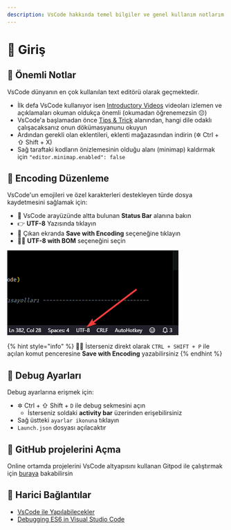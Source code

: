 ```yaml
---
description: VsCode hakkında temel bilgiler ve genel kullanım notlarım
---
```


# 🔰 Giriş

## 💙 Önemli Notlar

VsCode dünyanın en çok kullanılan text editörü olarak geçmektedir.

* İlk defa VsCode kullanıyor isen [Introductory Videos](https://code.visualstudio.com/docs/getstarted/introvideos) videoları izlemen ve açıklamaları okuman oldukça önemli \(okumadan öğrenemezsin 😔\)
* VsCode'a başlamadan önce [Tips & Trick](https://code.visualstudio.com/docs/getstarted/tips-and-tricks) alanından, hangi dile odaklı çalışacaksanız onun dökümasyanunu okuyun
* Ardından gerekli olan eklentileri, eklenti mağazasından indirin \(✲ Ctrl + ⇧ Shift + X\)
* Sağ taraftaki kodların önizlemesinin olduğu alanı \(minimap\) kaldırmak için `"editor.minimap.enabled": false`

## 📑 Encoding Düzenleme <a id="encoding-duzenleme"></a>

VsCode'un emojileri ve özel karakterleri destekleyen türde dosya kaydetmesini sağlamak için:

* 👀 VsCode arayüzünde altta bulunan **Status Bar** alanına bakın
* 👉 **UTF-8** Yazısında tıklayın
* 💾 Çıkan ekranda **Save with Encoding** seçeneğine tıklayın
* 👨‍💻 **UTF-8 with BOM** seçeneğini seçin

![](../../.gitbook/assets/image%20%2827%29.png)

{% hint style="info" %}
🧙‍♂️ İsterseniz direkt olarak `CTRL + SHIFT + P` ile açılan komut penceresine **Save with Encoding** yazabilirsiniz
{% endhint %}

## 🐛 Debug Ayarları

Debug ayarlarına erişmek için:

* ✲ Ctrl + ⇧ Shift + `D` ile debug sekmesini açın
  * İsterseniz soldaki **activity bar** üzerinden erişebilirsiniz
* Sağ üstteki `ayarlar ikonuna` tıklayın
* `Launch.json` dosyası açılacaktır

## 🚀 GitHub projelerini Açma

Online ortamda projelerini VsCode altyapısını kullanan Gitpod ile çalıştırmak için [buraya](../../proje-yonetimi/github/web.md#repoyu-vscode-ile-acma) bakabilirsin

## 🔗 Harici Bağlantılar

* [VsCode ile Yapılabilecekler](https://vscodecandothat.com/)
* [Debugging ES6 in Visual Studio Code](https://medium.com/@drcallaway/debugging-es6-in-visual-studio-code-4444db797954)



